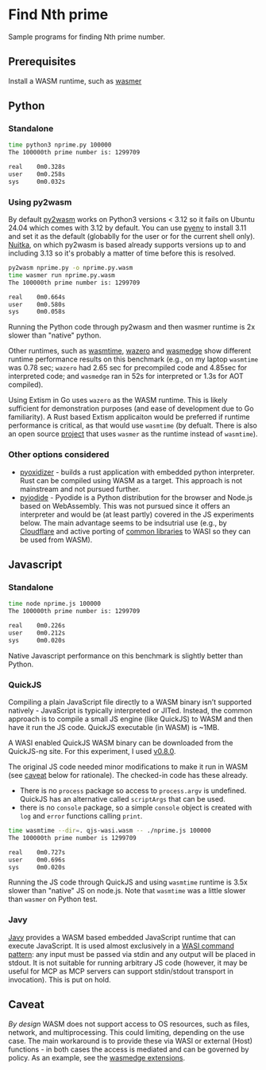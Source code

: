 # Find Nth prime

Sample programs for finding Nth prime number.

## Prerequisites

Install a WASM runtime, such as [wasmer](https://github.com/wasmerio/wasmer)

## Python

### Standalone

```sh
time python3 nprime.py 100000
The 100000th prime number is: 1299709

real    0m0.328s
user    0m0.258s
sys     0m0.032s
```

### Using py2wasm

By default [py2wasm](https://github.com/wasmerio/py2wasm) works on Python3 versions
 < 3.12 so it fails on Ubuntu 24.04 which comes with 3.12 by default.
 You can use [pyenv](https://github.com/pyenv/pyenv) to install 3.11 and set it
 as the default (globablly for the user or for the current shell only).
 [Nuitka](https://github.com/Nuitka/Nuitka), on which py2wasm is based already supports
 versions up to and including 3.13 so it's probably a matter of time before this is
 resolved.

```sh
py2wasm nprime.py -o nprime.py.wasm
time wasmer run nprime.py.wasm
The 100000th prime number is: 1299709

real    0m0.664s
user    0m0.580s
sys     0m0.058s
```

Running the Python code through py2wasm and then wasmer runtime is 2x slower than
 "native" python.

Other runtimes, such as [wasmtime](https://github.com/bytecodealliance/wasmtime),
 [wazero](https://github.com/tetratelabs/wazero/) and [wasmedge](https://wasmedge.org/) 
 show different runtime performance results on this benchmark (e.g., on my laptop 
 `wasmtime` was 0.78 sec; `wazero` had 2.65 sec for precompiled code and 4.85sec for 
 interpreted code; and `wasmedge` ran in 52s for interpreted or 1.3s for AOT compiled).

Using Extism in Go uses `wazero` as the WASM runtime. This is likely sufficient for 
 demonstration purposes (and ease of development due to Go familiarity). A Rust
 based Extism applicaiton would be preferred if runtime performance is critical, as
 that would use `wasmtime` (by defualt. There is also an open source
 [project](https://github.com/anlumo/webxtism/) that uses `wasmer` as the runtime
 instead of `wasmtime`).

### Other options considered

- [pyoxidizer](https://pyoxidizer.readthedocs.io/en/stable/pyoxidizer.html) -
 builds a rust application with embedded python interpreter. Rust can be compiled
 using WASM as a target. This approach is not mainstream and not pursued further.
- [pyiodide](https://pyodide.org/en/stable/index.html) - Pyodide is a Python 
 distribution for the browser and Node.js based on WebAssembly. This was not pursued
 since it offers an interpreter and would be (at least partly) covered in the JS 
 experiments below. The main advantage seems to be indsutrial use (e.g., by
 [Cloudflare](https://blog.cloudflare.com/python-workers/) and active porting
 of [common libraries](https://pyodide.org/en/stable/development/new-packages.html)
 to WASI so they can be used from WASM).

## Javascript

### Standalone

```sh
time node nprime.js 100000
The 100000th prime number is: 1299709

real    0m0.226s
user    0m0.212s
sys     0m0.020s
```

Native Javascript performance on this benchmark is slightly better than Python.

### QuickJS

Compiling a plain JavaScript file directly to a WASM binary isn’t supported 
 natively - JavaScript is typically interpreted or JITed. Instead, the common 
 approach is to compile a small JS engine (like QuickJS) to WASM and then have
 it run the JS code. QuickJS executable (in WASM) is ~1MB.

A WASI enabled QuickJS WASM binary can be downloaded from the QuickJS-ng site.
 For this experiment, I used [v0.8.0](https://github.com/quickjs-ng/quickjs/releases/download/v0.8.0/qjs-wasi.wasm).

The original JS code needed minor modifications to make it run in WASM (see
 [caveat](#caveat) below for rationale). The checked-in code has these already.

- There is no `process` package so access to `process.argv` is undefined.
 QuickJS has an alternative called `scriptArgs` that can be used.
- there is no `console` package, so a simple `console` object is created with
 `log` and `error` functions calling `print`.

```sh
time wasmtime --dir=. qjs-wasi.wasm -- ./nprime.js 100000
The 100000th prime number is 1299709

real    0m0.727s
user    0m0.696s
sys     0m0.020s
```

Running the JS code through QuickJS and using `wasmtime` runtime is 3.5x slower than
 "native" JS on node.js. Note that `wasmtime` was a little slower than `wasmer` on
 Python test.

### Javy

[Javy](https://github.com/bytecodealliance/javy) provides a WASM based embedded
 JavaScript runtime that can execute JavaScript. It is used almost exclusively
 in a [WASI command pattern](https://github.com/WebAssembly/WASI/blob/snapshot-01/design/application-abi.md):
 any input must be passed via stdin and any output will be placed in stdout.
 It is not suitable for running arbitrary JS code (however, it may be useful for
 MCP as MCP servers can support stdin/stdout transport in invocation). This is
 put on hold.

## Caveat

*By design* WASM does not support access to OS resources, such as files, network,
 and multiprocessing. This could limiting, depending on the use case. The main
 workaround is to provide these via WASI or external (Host) functions - in both
 cases the access is mediated and can be governed by policy. As an example,
 see the [wasmedge extensions](https://wasmedge.org/docs/start/wasmedge/features#cloud-native-extensions).
